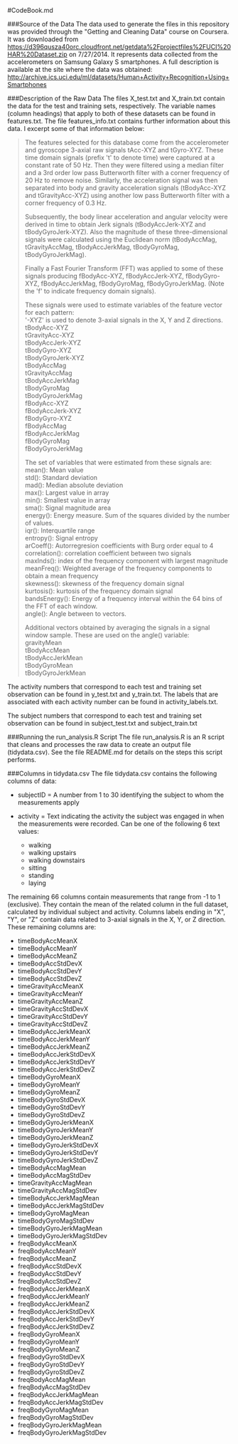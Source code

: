 #CodeBook.md

###Source of the Data
The data used to generate the files in this repository was provided through the "Getting and Cleaning Data" course on Coursera.  It was downloaded from 
https://d396qusza40orc.cloudfront.net/getdata%2Fprojectfiles%2FUCI%20HAR%20Dataset.zip on 7/27/2014.  It represents data collected from the accelerometers on Samsung Galaxy S smartphones. A full description is available at the site where the data was obtained: 
http://archive.ics.uci.edu/ml/datasets/Human+Activity+Recognition+Using+Smartphones 

###Description of the Raw Data
The files X_test.txt and X_train.txt contain the data for the test and training sets, respectively.  The variable names (column headings) that apply to both of these datasets can be found in features.txt. The file features_info.txt contains further information about this data. I excerpt some of that information below:

>The features selected for this database come from the accelerometer and gyroscope 3-axial raw signals tAcc-XYZ and tGyro-XYZ. These time domain signals (prefix 't' to denote time) were captured at a constant rate of 50 Hz. Then they were filtered using a median filter and a 3rd order low pass Butterworth filter with a corner frequency of 20 Hz to remove noise. Similarly, the acceleration signal was then separated into body and gravity acceleration signals (tBodyAcc-XYZ and tGravityAcc-XYZ) using another low pass Butterworth filter with a corner frequency of 0.3 Hz. 
>  
>Subsequently, the body linear acceleration and angular velocity were derived in time to obtain Jerk signals (tBodyAccJerk-XYZ and tBodyGyroJerk-XYZ). Also the magnitude of these three-dimensional signals were calculated using the Euclidean norm (tBodyAccMag, tGravityAccMag, tBodyAccJerkMag, tBodyGyroMag, tBodyGyroJerkMag). 
>  
>Finally a Fast Fourier Transform (FFT) was applied to some of these signals producing fBodyAcc-XYZ, fBodyAccJerk-XYZ, fBodyGyro-XYZ, fBodyAccJerkMag, fBodyGyroMag, fBodyGyroJerkMag. (Note the 'f' to indicate frequency domain signals). 
>  
>These signals were used to estimate variables of the feature vector for each pattern:  
> '-XYZ' is used to denote 3-axial signals in the X, Y and Z directions.  
> tBodyAcc-XYZ  
> tGravityAcc-XYZ  
> tBodyAccJerk-XYZ  
> tBodyGyro-XYZ  
> tBodyGyroJerk-XYZ  
> tBodyAccMag  
> tGravityAccMag  
> tBodyAccJerkMag  
>tBodyGyroMag  
>tBodyGyroJerkMag  
>fBodyAcc-XYZ  
>fBodyAccJerk-XYZ  
>fBodyGyro-XYZ  
>fBodyAccMag  
>fBodyAccJerkMag  
>fBodyGyroMag  
>fBodyGyroJerkMag  
>
>The set of variables that were estimated from these signals are:  
>mean(): Mean value  
>std(): Standard deviation  
>mad(): Median absolute deviation  
>max(): Largest value in array  
>min(): Smallest value in array  
>sma(): Signal magnitude area  
>energy(): Energy measure. Sum of the squares divided by the number of values.  
>iqr(): Interquartile range  
>entropy(): Signal entropy  
>arCoeff(): Autorregresion coefficients with Burg order equal to 4  
>correlation(): correlation coefficient between two signals  
>maxInds(): index of the frequency component with largest magnitude  
>meanFreq(): Weighted average of the frequency components to obtain a mean frequency  
>skewness(): skewness of the frequency domain signal  
>kurtosis(): kurtosis of the frequency domain signal  
>bandsEnergy(): Energy of a frequency interval within the 64 bins of the FFT of each window.  
>angle(): Angle between to vectors.  
>  
>Additional vectors obtained by averaging the signals in a signal window sample. These are used on the angle() variable:  
>gravityMean  
>tBodyAccMean  
>tBodyAccJerkMean  
>tBodyGyroMean  
>tBodyGyroJerkMean  
>  

The activity numbers that correspond to each test and training set observation can be found in y_test.txt and y_train.txt. The labels that are associated with each activity number can be found in activity_labels.txt.

The subject numbers that correspond to each test and training set observation can be found in subject_test.txt and subject_train.txt


###Running the run_analysis.R Script
The file run_analysis.R is an R script that cleans and processes the raw data to create an output file (tidydata.csv). See the file README.md for details on the steps this script performs.


###Columns in tidydata.csv
The file tidydata.csv contains the following columns of data:

- subjectID = A number from 1 to 30 identifying the subject to whom the measurements apply

- activity = Text indicating the activity the subject was engaged in when the measurements were recorded.  Can be one of the following 6 text values:
  - walking
  - walking upstairs
  - walking downstairs
  - sitting
  - standing
  - laying

The remaining 66 columns contain measurements that range from -1 to 1 (exclusive). They contain the mean of the related column in the full dataset, calculated by individual subject and activity. Columns labels ending in "X", "Y", or "Z" contain data related to 3-axial signals in the X, Y, or Z direction. These remaining columns are:

- timeBodyAccMeanX
- timeBodyAccMeanY
- timeBodyAccMeanZ
- timeBodyAccStdDevX
- timeBodyAccStdDevY
- timeBodyAccStdDevZ
- timeGravityAccMeanX
- timeGravityAccMeanY
- timeGravityAccMeanZ
- timeGravityAccStdDevX
- timeGravityAccStdDevY
- timeGravityAccStdDevZ
- timeBodyAccJerkMeanX
- timeBodyAccJerkMeanY
- timeBodyAccJerkMeanZ
- timeBodyAccJerkStdDevX
- timeBodyAccJerkStdDevY
- timeBodyAccJerkStdDevZ
- timeBodyGyroMeanX
- timeBodyGyroMeanY
- timeBodyGyroMeanZ
- timeBodyGyroStdDevX
- timeBodyGyroStdDevY
- timeBodyGyroStdDevZ
- timeBodyGyroJerkMeanX
- timeBodyGyroJerkMeanY
- timeBodyGyroJerkMeanZ
- timeBodyGyroJerkStdDevX
- timeBodyGyroJerkStdDevY
- timeBodyGyroJerkStdDevZ
- timeBodyAccMagMean
- timeBodyAccMagStdDev
- timeGravityAccMagMean
- timeGravityAccMagStdDev
- timeBodyAccJerkMagMean
- timeBodyAccJerkMagStdDev
- timeBodyGyroMagMean
- timeBodyGyroMagStdDev
- timeBodyGyroJerkMagMean
- timeBodyGyroJerkMagStdDev
- freqBodyAccMeanX
- freqBodyAccMeanY
- freqBodyAccMeanZ
- freqBodyAccStdDevX
- freqBodyAccStdDevY
- freqBodyAccStdDevZ
- freqBodyAccJerkMeanX
- freqBodyAccJerkMeanY
- freqBodyAccJerkMeanZ
- freqBodyAccJerkStdDevX
- freqBodyAccJerkStdDevY
- freqBodyAccJerkStdDevZ
- freqBodyGyroMeanX
- freqBodyGyroMeanY
- freqBodyGyroMeanZ
- freqBodyGyroStdDevX
- freqBodyGyroStdDevY
- freqBodyGyroStdDevZ
- freqBodyAccMagMean
- freqBodyAccMagStdDev
- freqBodyAccJerkMagMean
- freqBodyAccJerkMagStdDev
- freqBodyGyroMagMean
- freqBodyGyroMagStdDev
- freqBodyGyroJerkMagMean
- freqBodyGyroJerkMagStdDev

